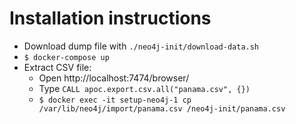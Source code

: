 # Installation instructions

* Download dump file with `./neo4j-init/download-data.sh`
* `$ docker-compose up`
* Extract CSV file:
    * Open http://localhost:7474/browser/
    * Type `CALL apoc.export.csv.all("panama.csv", {})`
    * `$ docker exec -it setup-neo4j-1 cp /var/lib/neo4j/import/panama.csv /neo4j-init/panama.csv`
